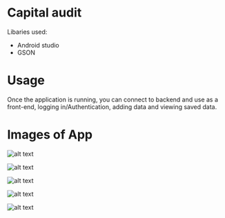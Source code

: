 # Capital audit

Libaries used:

- Android studio
- GSON

# Usage

Once the application is running, you can connect to backend and use as a front-end, logging in/Authentication, adding data and viewing saved data.

# Images of App

![alt text](<Screenshot 2024-03-27 123246.png>)

![alt text](<Screenshot 2024-03-27 005004.png>)

![alt text](<Screenshot 2024-03-27 123217.png>)

![alt text](<Screenshot 2024-03-27 123229.png>)

![alt text](<Screenshot 2024-03-27 123255.png>)
